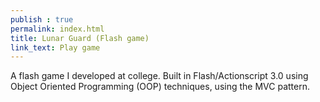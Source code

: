 ```yaml
---
publish : true
permalink: index.html
title: Lunar Guard (Flash game)
link_text: Play game
---
```


A flash game I developed at college. Built in Flash/Actionscript 3.0 using Object Oriented Programming (OOP) techniques, using the MVC pattern.
